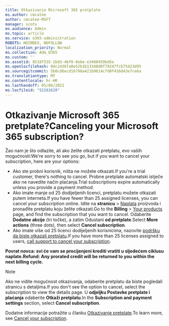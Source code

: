 ```yaml
---
title: Otkazivanje Microsoft 365 pretplate
ms.author: cmcatee
author: cmcatee-MSFT
manager: scotv
ms.audience: Admin
ms.topic: article
ms.service: o365-administration
ROBOTS: NOINDEX, NOFOLLOW
localization_priority: Normal
ms.collection: Adm_O365
ms.custom: ''
ms.assetid: 8518f535-1bd3-4bf0-8e6e-e3468459bd5e
ms.openlocfilehash: 0dc2436fa0e52b1b13348d0f79247fcb75423d95
ms.sourcegitcommit: 5b0cd6ecd16798a421b9614cfd0f416d43e7ce6a
ms.translationtype: MT
ms.contentlocale: hr-HR
ms.lasthandoff: 05/06/2021
ms.locfileid: "52261620"
---
```

# <a name="canceling-your-microsoft-365-subscription"></a><span data-ttu-id="5b3e9-102">Otkazivanje Microsoft 365 pretplate?</span><span class="sxs-lookup"><span data-stu-id="5b3e9-102">Canceling your Microsoft 365 subscription?</span></span>

<span data-ttu-id="5b3e9-103">Žao nam je što odlazite, ali ako želite otkazati pretplatu, evo vaših mogućnosti:</span><span class="sxs-lookup"><span data-stu-id="5b3e9-103">We're sorry to see you go, but if you want to cancel your subscription, here are your options:</span></span>
  
- <span data-ttu-id="5b3e9-104">Ako ste probni korisnik, ništa ne možete otkazati.</span><span class="sxs-lookup"><span data-stu-id="5b3e9-104">If you're a trial customer, there's nothing to cancel.</span></span> <span data-ttu-id="5b3e9-105">Probne pretplate automatski istječe ako ne navedite način plaćanja.</span><span class="sxs-lookup"><span data-stu-id="5b3e9-105">Trial subscriptions expire automatically unless you provide a payment method.</span></span>
- <span data-ttu-id="5b3e9-106">Ako imate manje od 25 dodijeljenih licenci, pretplatu možete otkazati putem interneta.</span><span class="sxs-lookup"><span data-stu-id="5b3e9-106">If you have fewer than 25 assigned licenses, you can cancel your subscription online.</span></span> <span data-ttu-id="5b3e9-107">Idite na **stranicu** \> [Naplata](https://go.microsoft.com/fwlink/p/?linkid=842054) proizvoda i pronađite pretplatu koju želite otkazati.</span><span class="sxs-lookup"><span data-stu-id="5b3e9-107">Go to the **Billing** \> [Your products](https://go.microsoft.com/fwlink/p/?linkid=842054) page, and find the subscription that you want to cancel.</span></span> <span data-ttu-id="5b3e9-108">Odaberite **Dodatne akcije** (tri točke), a zatim Odustani **od pretplate**.</span><span class="sxs-lookup"><span data-stu-id="5b3e9-108">Select **More actions** (three dots), then select **Cancel subscription**.</span></span>
- <span data-ttu-id="5b3e9-109">Ako imate više od 25 licenci dodijeljenih korisnicima, nazovite [podršku da biste otkazali pretplatu](/microsoft-365/admin/contact-support-for-business-products?view=o365-worldwide).</span><span class="sxs-lookup"><span data-stu-id="5b3e9-109">If you have more than 25 licenses assigned to users, [call support to cancel your subscription](/microsoft-365/admin/contact-support-for-business-products?view=o365-worldwide).</span></span>

<span data-ttu-id="5b3e9-110">**Povrat novca: svi će vam se procijenjeni krediti vratiti u sljedećem ciklusu naplate.**</span><span class="sxs-lookup"><span data-stu-id="5b3e9-110">**Refund: Any prorated credit will be returned to you within the next billing cycle.**</span></span>

> [!NOTE]
> <span data-ttu-id="5b3e9-111">Ako ne vidite mogućnost otkazivanja, odaberite pretplatu da biste pogledali stranicu s detaljima.</span><span class="sxs-lookup"><span data-stu-id="5b3e9-111">If you don't see the option to cancel, select the subscription to view the details page.</span></span> <span data-ttu-id="5b3e9-112">U **odjeljku Postavke pretplate i plaćanja** odaberite **Otkaži pretplatu**.</span><span class="sxs-lookup"><span data-stu-id="5b3e9-112">In the **Subscription and payment settings** section, select **Cancel subscription**.</span></span>

<span data-ttu-id="5b3e9-113">Dodatne informacije potražite u članku [Otkazivanje pretplate](https://docs.microsoft.com/microsoft-365/commerce/subscriptions/cancel-your-subscription).</span><span class="sxs-lookup"><span data-stu-id="5b3e9-113">To learn more, see [Cancel your subscription](https://docs.microsoft.com/microsoft-365/commerce/subscriptions/cancel-your-subscription).</span></span>